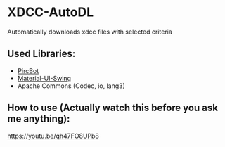 # XDCC-AutoDL

Automatically downloads xdcc files with selected criteria

## Used Libraries:
- [PircBot](http://www.jibble.org/pircbot.php)
- [Material-UI-Swing](https://github.com/vincenzopalazzo/material-ui-swing)
- Apache Commons (Codec, io, lang3)

## How to use (Actually watch this before you ask me anything):
https://youtu.be/qh47FO8UPb8
